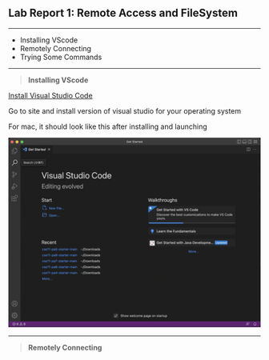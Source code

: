 ## Lab Report 1: Remote Access and FileSystem

---

* Installing VScode
* Remotely Connecting
* Trying Some Commands

---

> **Installing VScode**

[Install Visual Studio Code](https://code.visualstudio.com/)


Go to site and install version of visual studio for your operating system

For mac, it should look like this after installing and launching

![Image](VSCode-mac-welcomescreen.png)


---


> **Remotely Connecting**


